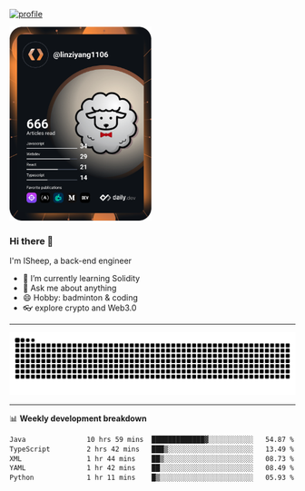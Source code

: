 [![profile](https://user-images.githubusercontent.com/54968314/208005045-e4b42f3b-833d-4242-bfcc-e764865553a2.svg)](https://www.calligrapher.ai/)

<a href="https://app.daily.dev/linziyang1106"><img src="/devcard.png" width="250" alt="ISheep's Dev Card"/></a>

### Hi there 🐏

I'm ISheep, a back-end engineer

- 🔭 I’m currently learning Solidity
- 💬 Ask me about anything
- 😄 Hobby: badminton & coding
- 👓 explore crypto and Web3.0

-------

![](https://raw.githubusercontent.com/ISheepp/ISheepp/output/github-contribution-grid-snake.svg)

-------

📊 **Weekly development breakdown**
<!--START_SECTION:waka-->

```txt
Java               10 hrs 59 mins  █████████████▓░░░░░░░░░░░   54.87 %
TypeScript         2 hrs 42 mins   ███▒░░░░░░░░░░░░░░░░░░░░░   13.49 %
XML                1 hr 44 mins    ██▒░░░░░░░░░░░░░░░░░░░░░░   08.73 %
YAML               1 hr 42 mins    ██░░░░░░░░░░░░░░░░░░░░░░░   08.49 %
Python             1 hr 11 mins    █▒░░░░░░░░░░░░░░░░░░░░░░░   05.93 %
```

<!--END_SECTION:waka-->
